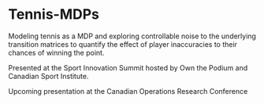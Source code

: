 # Tennis-MDPs
Modeling tennis as a MDP and exploring controllable noise to the underlying transition matrices to quantify the effect of player inaccuracies to their chances of winning the point.

Presented at the Sport Innovation Summit hosted by Own the Podium and Canadian Sport Institute. 

Upcoming presentation at the Canadian Operations Research Conference

